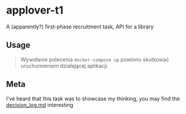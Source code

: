 # applover-t1

A (apparently?) first-phase recruitment task, API for a library

## Usage

> Wywołanie polecenia `docker-compose up` powinno skutkować uruchomieniem działającej aplikacji.

## Meta

I've heard that this task was to showcase my thinking, you may find the [decision_log.md](decision_log.md) interesting
